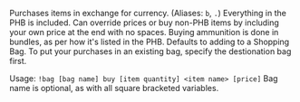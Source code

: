Purchases items in exchange for currency. (Aliases: `b`, `.`)
Everything in the PHB is included. Can override prices or buy non-PHB items by including your own price at the end with no spaces.
Buying ammunition is done in bundles, as per how it's listed in the PHB.
Defaults to adding to a Shopping Bag. To put your purchases in an existing bag, specify the destionation bag first.

Usage: `!bag [bag name] buy [item quantity] <item name> [price]`
Bag name is optional, as with all square bracketed variables.
